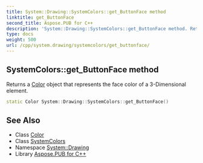 ```yaml
---
title: System::Drawing::SystemColors::get_ButtonFace method
linktitle: get_ButtonFace
second_title: Aspose.PUB for C++
description: 'System::Drawing::SystemColors::get_ButtonFace method. Returns a Color object that represents the face color of a 3-Dimensional element in C++.'
type: docs
weight: 500
url: /cpp/system.drawing/systemcolors/get_buttonface/
---
```

## SystemColors::get_ButtonFace method


Returns a [Color](../../color/) object that represents the face color of a 3-Dimensional element.

```cpp
static Color System::Drawing::SystemColors::get_ButtonFace()
```

## See Also

* Class [Color](../../color/)
* Class [SystemColors](../)
* Namespace [System::Drawing](../../)
* Library [Aspose.PUB for C++](../../../)
